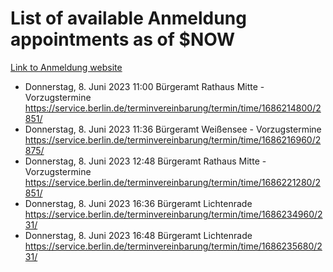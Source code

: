 # List of available Anmeldung appointments as of $NOW
[Link to Anmeldung website](https://service.berlin.de/terminvereinbarung/termin/tag.php?termin=1&anliegen[]=120686&dienstleisterlist=122210,122217,327316,122219,327312,122227,327314,122231,327346,122243,327348,122254,122252,329742,122260,329745,122262,329748,122271,327278,122273,327274,122277,327276,330436,122280,327294,122282,327290,122284,327292,122291,327270,122285,327266,122286,327264,122296,327268,150230,329760,122297,327286,122294,327284,122312,329763,122314,329775,122304,327330,122311,327334,122309,327332,317869,122281,327352,122279,329772,122283,122276,327324,122274,327326,122267,329766,122246,327318,122251,327320,122257,327322,122208,327298,122226,327300&herkunft=http%3A%2F%2Fservice.berlin.de%2Fdienstleistung%2F120686%2F)
- Donnerstag, 8. Juni 2023 11:00 Bürgeramt Rathaus Mitte - Vorzugstermine https://service.berlin.de/terminvereinbarung/termin/time/1686214800/2851/
- Donnerstag, 8. Juni 2023 11:36 Bürgeramt Weißensee - Vorzugstermine https://service.berlin.de/terminvereinbarung/termin/time/1686216960/2875/
- Donnerstag, 8. Juni 2023 12:48 Bürgeramt Rathaus Mitte - Vorzugstermine https://service.berlin.de/terminvereinbarung/termin/time/1686221280/2851/
- Donnerstag, 8. Juni 2023 16:36 Bürgeramt Lichtenrade https://service.berlin.de/terminvereinbarung/termin/time/1686234960/231/
- Donnerstag, 8. Juni 2023 16:48 Bürgeramt Lichtenrade https://service.berlin.de/terminvereinbarung/termin/time/1686235680/231/

